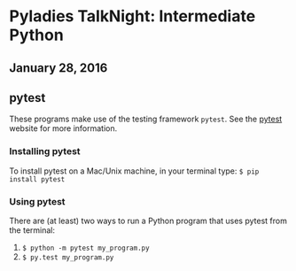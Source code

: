 # Pyladies TalkNight: Intermediate Python
## January 28, 2016

## pytest
These programs make use of the testing framework ```pytest```. See the [pytest](http://pytest.org/latest/) website for more information.

### Installing pytest
To install pytest on a Mac/Unix machine, in your terminal type: ```$ pip install pytest```

### Using pytest
There are (at least) two ways to run a Python program that uses pytest from the terminal:

1. ```$ python -m pytest my_program.py```
2. ```$ py.test my_program.py```
